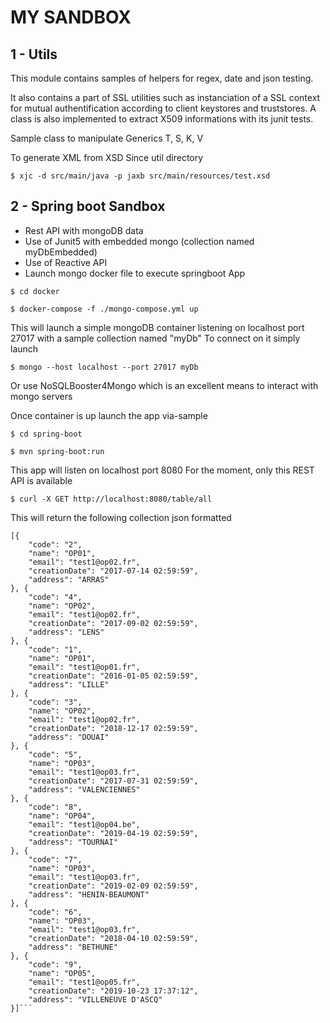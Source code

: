 **MY SANDBOX**
=======================================================

1 - Utils
-----------------------------
This module contains samples of helpers for regex, date and json testing.

It also contains a part of SSL utilities such as instanciation of a SSL context for mutual authentification according to client keystores and truststores.
A class is also implemented to extract X509 informations with its junit tests.

Sample class to manipulate Generics T, S, K, V

To generate XML from XSD
Since util directory

`$ xjc -d src/main/java -p jaxb src/main/resources/test.xsd`


2 - Spring boot Sandbox
----------------------
- Rest API with mongoDB data
- Use of Junit5 with embedded mongo (collection named myDbEmbedded)
- Use of Reactive API
- Launch mongo docker file to execute springboot App


`$ cd docker`

`$ docker-compose -f ./mongo-compose.yml up`

This will launch a simple mongoDB container listening on localhost port 27017 with a sample collection named "myDb"
To connect on it simply launch

`$ mongo --host localhost --port 27017 myDb`

Or use NoSQLBooster4Mongo which is an excellent means to interact with mongo servers

Once container is up
launch the app via-sample

`$ cd spring-boot`

`$ mvn spring-boot:run`

This app will listen on localhost port 8080
For the moment, only this REST API is available

`$ curl -X GET http://localhost:8080/table/all`

This will return the following collection json formatted

`````
[{
    "code": "2",
    "name": "OP01",
    "email": "test1@op02.fr",
    "creationDate": "2017-07-14 02:59:59",
    "address": "ARRAS"
}, {
    "code": "4",
    "name": "OP02",
    "email": "test1@op02.fr",
    "creationDate": "2017-09-02 02:59:59",
    "address": "LENS"
}, {
    "code": "1",
    "name": "OP01",
    "email": "test1@op01.fr",
    "creationDate": "2016-01-05 02:59:59",
    "address": "LILLE"
}, {
    "code": "3",
    "name": "OP02",
    "email": "test1@op02.fr",
    "creationDate": "2018-12-17 02:59:59",
    "address": "DOUAI"
}, {
    "code": "5",
    "name": "OP03",
    "email": "test1@op03.fr",
    "creationDate": "2017-07-31 02:59:59",
    "address": "VALENCIENNES"
}, {
    "code": "8",
    "name": "OP04",
    "email": "test1@op04.be",
    "creationDate": "2019-04-19 02:59:59",
    "address": "TOURNAI"
}, {
    "code": "7",
    "name": "OP03",
    "email": "test1@op03.fr",
    "creationDate": "2019-02-09 02:59:59",
    "address": "HENIN-BEAUMONT"
}, {
    "code": "6",
    "name": "OP03",
    "email": "test1@op03.fr",
    "creationDate": "2018-04-10 02:59:59",
    "address": "BETHUNE"
}, {
    "code": "9",
    "name": "OP05",
    "email": "test1@op05.fr",
    "creationDate": "2019-10-23 17:37:12",
    "address": "VILLENEUVE D'ASCQ"
}]```
